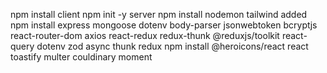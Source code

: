 npm install client
npm init -y server
npm install nodemon
tailwind added
npm install express mongoose dotenv body-parser jsonwebtoken bcryptjs
react-router-dom axios react-redux redux-thunk @reduxjs/toolkit react-query 
dotenv
zod
async thunk redux
npm install @heroicons/react
react toastify
multer 
couldinary
moment